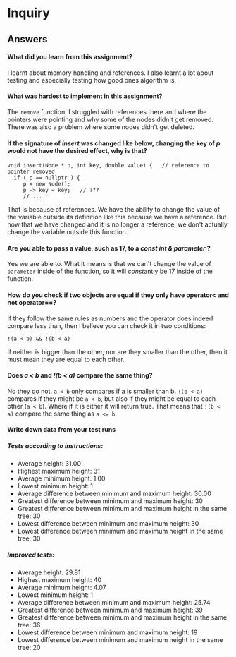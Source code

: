 # Inquiry
## Answers
#### What did you learn from this assignment?
I learnt about memory handling and references.
I also learnt a lot about testing and especially testing how good ones algorithm is.

#### What was hardest to implement in this assignment?
The `remove` function.
I struggled with references there and where the pointers were pointing and why some of the nodes didn't get removed.
There was also a problem where some nodes didn't get deleted.

#### If the signature of _insert_ was changed like below, changing the key of _p_ would not have the desired effect, why is that?
```
void insert(Node * p, int key, double value) {   // reference to pointer removed
  if ( p == nullptr ) {
     p = new Node();
     p -> key = key;   // ???
     // ...
```
That is because of references.
We have the ability to change the value of the variable outside its definition like this because we have a reference.
But now that we have changed and it is no longer a reference, we don't actually change the variable outside this function.

#### Are you able to pass a value, such as 17, to a _const int & parameter_ ?
Yes we are able to.
What it means is that we can't change the value of `parameter` inside of the function, so it will *const*antly be 17 inside of the function.

#### How do you check if two objects are equal if they only have operator< and not operator==?
If they follow the same rules as numbers and the operator does indeed compare less than, then I believe you can check it in two conditions:

`!(a < b) && !(b < a)`

If neither is bigger than the other, nor are they smaller than the other, then it must mean they are equal to each other.

#### Does _a < b_ and _!(b < a)_ compare the same thing?
No they do not.
`a < b` only compares if a is smaller than b.
`!(b < a)` compares if they might be `a < b`, but also if they might be equal to each other (`a < b`). Where if it is either it will return true.
That means that `!(b < a)` compare the same thing as `a <= b`.

#### Write down data from your test runs
##### Tests according to instructions:
* Average height: 31.00
* Highest maximum height: 31
* Average minimum height: 1.00
* Lowest minimum height: 1
* Average difference between minimum and maximum height: 30.00
* Greatest difference between minimum and maximum height: 30
* Greatest difference between minimum and maximum height in the same tree: 30
* Lowest difference between minimum and maximum height: 30
* Lowest difference between minimum and maximum height in the same tree: 30

##### Improved tests:
* Average height: 29.81
* Highest maximum height: 40
* Average minimum height: 4.07
* Lowest minimum height: 1
* Average difference between minimum and maximum height: 25.74
* Greatest difference between minimum and maximum height: 39
* Greatest difference between minimum and maximum height in the same tree: 36
* Lowest difference between minimum and maximum height: 19
* Lowest difference between minimum and maximum height in the same tree: 20
